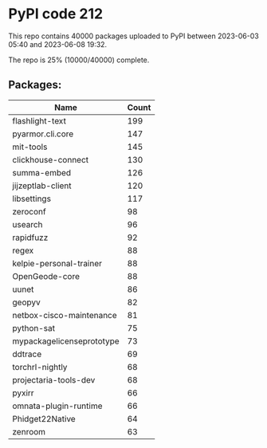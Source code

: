 # PyPI code 212

This repo contains 40000 packages uploaded to PyPI between 
2023-06-03 05:40 and 2023-06-08 19:32.

The repo is 25% (10000/40000) complete.

## Packages:

| Name  | Count |
| ----- | ----- |
| flashlight-text | 199 |
| pyarmor.cli.core | 147 |
| mit-tools | 145 |
| clickhouse-connect | 130 |
| summa-embed | 126 |
| jijzeptlab-client | 120 |
| libsettings | 117 |
| zeroconf | 98 |
| usearch | 96 |
| rapidfuzz | 92 |
| regex | 88 |
| kelpie-personal-trainer | 88 |
| OpenGeode-core | 88 |
| uunet | 86 |
| geopyv | 82 |
| netbox-cisco-maintenance | 81 |
| python-sat | 75 |
| mypackagelicenseprototype | 73 |
| ddtrace | 69 |
| torchrl-nightly | 68 |
| projectaria-tools-dev | 68 |
| pyxirr | 66 |
| omnata-plugin-runtime | 66 |
| Phidget22Native | 64 |
| zenroom | 63 |


